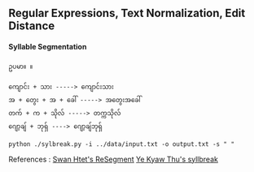 ## Regular Expressions, Text Normalization, Edit Distance

#### Syllable Segmentation

```text
ဥပမာ။ ။

ကျောင်း + သား -----> ကျောင်းသား
အ + တွေး + အ + ခေါ် -----> အတွေးအခေါ်
တက် + က + သိုလ် -----> တက္ကသိုလ်
ဂျော့ချ် + ဘုရှ် ----> ဂျော့ချ်ဘုရှ်
```

```{r, engine='bash', count_lines}
python ./sylbreak.py -i ../data/input.txt -o output.txt -s " "
```

References : 
[Swan Htet's ReSegment](https://github.com/swanhtet1992/ReSegment)
[Ye Kyaw Thu's syllbreak](https://github.com/ye-kyaw-thu/sylbreak)

